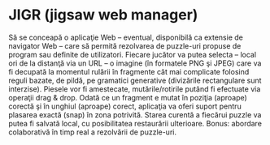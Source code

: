 # JIGR (jigsaw web manager)


Să se conceapă o aplicaţie Web – eventual, disponibilă ca extensie de navigator Web – care să permită rezolvarea de puzzle-uri propuse de program sau definite de utilizatori. Fiecare 
jucător va putea selecta – local ori de la distanţă via un URL – o imagine (în formatele PNG şi JPEG) care va fi decupată la momentul rulării în fragmente cât mai complicate folosind 
reguli bazate, de pildă, pe gramatici generative (divizările rectangulare sunt interzise). Piesele vor fi amestecate, mutările/rotirile putând fi efectuate via operaţii drag & drop. 
Odată ce un fragment e mutat în poziţia (aproape) corectă şi în unghiul (aproape) corect, aplicaţia va oferi suport pentru plasarea exactă (snap) în zona potrivită. Starea curentă a 
fiecărui puzzle va putea fi salvată local, cu posibilitatea restaurării ulterioare. Bonus: abordare colaborativă în timp real a rezolvării de puzzle-uri.
